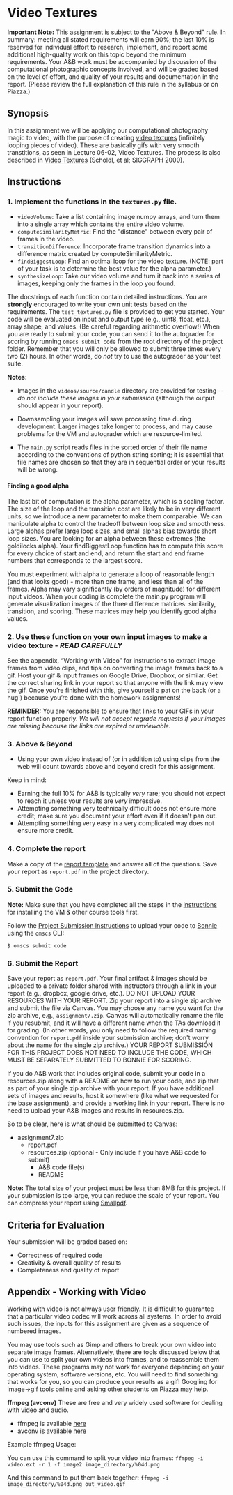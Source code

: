 # Video Textures

**Important Note:** This assignment is subject to the "Above & Beyond" rule. In summary: meeting all stated requirements will earn 90%; the last 10% is reserved for individual effort to research, implement, and report some additional high-quality work on this topic beyond the minimum requirements. Your A&B work must be accompanied by discussion of the computational photographic concepts involved, and will be graded based on the level of effort, and quality of your results and documentation in the report. (Please review the full explanation of this rule in the syllabus or on Piazza.)


## Synopsis

In this assignment we will be applying our computational photography magic to video, with the purpose of creating [video textures](http://www.cc.gatech.edu/cpl/projects/videotexture/) (infinitely looping pieces of video). These are basically gifs with very smooth transtitions, as seen in Lecture 06-02, Video Textures. The process is also described in [Video Textures](http://cs.colby.edu/courses/F07/cs397/papers/schodl-videoTextures-sig00.pdf) (Scholdl, et al; SIGGRAPH 2000).


## Instructions

### 1. Implement the functions in the `textures.py` file.

- `videoVolume`: Take a list containing image numpy arrays, and turn them into a single array which contains the entire video volume.
- `computeSimilarityMetric`: Find the "distance" between every pair of frames in the video.
- `transitionDifference`: Incorporate frame transition dynamics into a difference matrix created by computeSimilarityMetric.
- `findBiggestLoop`: Find an optimal loop for the video texture. (NOTE: part of your task is to determine the best value for the alpha parameter.)
- `synthesizeLoop`: Take our video volume and turn it back into a series of images, keeping only the frames in the loop you found. 

The docstrings of each function contain detailed instructions. You are **strongly** encouraged to write your own unit tests based on the requirements. The `test_textures.py` file is provided to get you started. Your code will be evaluated on input and output type (e.g., uint8, float, etc.), array shape, and values. (Be careful regarding arithmetic overflow!) When you are ready to submit your code, you can send it to the autograder for scoring by running `omscs submit code` from the root directory of the project folder. Remember that you will only be allowed to submit three times every two (2) hours. In other words, do *not* try to use the autograder as your test suite.

**Notes:**
- Images in the `videos/source/candle` directory are provided for testing -- _do not include these images in your submission_ (although the output should appear in your report).

- Downsampling your images will save processing time during development. Larger images take longer to process, and may cause problems for the VM and autograder which are resource-limited.

- The `main.py` script reads files in the sorted order of their file name according to the conventions of python string sorting; it is essential that file names are chosen so that they are in sequential order or your results will be wrong. 

#### Finding a good alpha
The last bit of computation is the alpha parameter, which is a scaling factor. The size of the loop and the transition cost are likely to be in very different units, so we introduce a new parameter to make them comparable. We can manipulate alpha to control the tradeoff between loop size and smoothness. Large alphas prefer large loop sizes, and small alphas bias towards short loop sizes. You are looking for an alpha between these extremes (the goldilocks alpha). Your findBiggestLoop function has to compute this score for every choice of start and end, and return the start and end frame numbers that corresponds to the largest score. 

You must experiment with alpha to generate a loop of reasonable length (and that looks good) - more than one frame, and less than all of the frames. Alpha may vary significantly (by orders of magnitude) for different input videos.  When your coding is complete the main.py program will generate visualization images of the three difference matrices: similarity, transition, and scoring.  These matrices may help you identify good alpha values.


### 2. Use these function on your own input images to make a video texture - _READ CAREFULLY_

See the appendix, “Working with Video” for instructions to extract image frames from video clips, and tips on converting the image frames back to a gif. Host your gif & input frames on Google Drive, Dropbox, or similar. Get the correct sharing link in your report so that anyone with the link may view the gif. Once you’re finished with this, give yourself a pat on the back (or a hug!) because you’re done with the homework assignments!

**REMINDER:** You are responsible to ensure that links to your GIFs in your report function properly. _We will not accept regrade requests if your images are missing because the links are expired or unviewable._

### 3. Above & Beyond

- Using your own video instead of (or in addition to) using clips from the web will count towards above and beyond credit for this assignment.

Keep in mind:
- Earning the full 10% for A&B is typically _very_ rare; you should not expect to reach it unless your results are _very_ impressive.
- Attempting something very technically difficult does not ensure more credit; make sure you document your effort even if it doesn't pan out.
- Attempting something very easy in a very complicated way does not ensure more credit.


### 4. Complete the report

Make a copy of the [report template](https://docs.google.com/presentation/d/1Nqv9ndENJs4H2cPIjI4Fjup4cCBUzmBluXD7mLOc8eA/edit?usp=sharing) and answer all of the questions. Save your report as `report.pdf` in the project directory.


### 5. Submit the Code

**Note:** Make sure that you have completed all the steps in the [instructions](../README.md#virtual-machine-setup) for installing the VM & other course tools first.

Follow the [Project Submission Instructions](../README.md#submitting-projects) to upload your code to [Bonnie](https://bonnie.udacity.com) using the `omscs` CLI:

```
$ omscs submit code
```


### 6. Submit the Report

Save your report as `report.pdf`. Your final artifact & images should be uploaded to a private folder shared with instructors through a link in your report (e.g., dropbox, google drive, etc.). DO NOT UPLOAD YOUR RESOURCES WITH YOUR REPORT. Zip your report into a single zip archive and submit the file via Canvas. You may choose any name you want for the zip archive, e.g., `assignment7.zip`. Canvas will automatically rename the file if you resubmit, and it will have a different name when the TAs download it for grading. (In other words, you only need to follow the required naming convention for `report.pdf` inside your submission archive; don't worry about the name for the single zip archive.) YOUR REPORT SUBMISSION FOR THIS PROJECT DOES NOT NEED TO INCLUDE THE CODE, WHICH MUST BE SEPARATELY SUBMITTED TO BONNIE FOR SCORING.

If you do A&B work that includes original code, submit your code in a resources.zip along with a README on how to run your code, and zip that as part of your single zip archive with your report. If you have additional sets of images and results, host it somewhere (like what we requested for the base assignment), and provide a working link in your report. There is no need to upload your A&B images and results in resources.zip.

So to be clear, here is what should be submitted to Canvas:
  * assignment7.zip
    * report.pdf
    * resources.zip (optional - Only include if you have A&B code to submit)
       * A&B code file(s)
       * README 

**Note:** The total size of your project must be less than 8MB for this project. If your submission is too large, you can reduce the scale of your report. You can compress your report using [Smallpdf](https://smallpdf.com/compress-pdf).


## Criteria for Evaluation

Your submission will be graded based on:

  - Correctness of required code
  - Creativity & overall quality of results
  - Completeness and quality of report


## Appendix - Working with Video

Working with video is not always user friendly. It is difficult to guarantee that a particular video codec will work across all systems. In order to avoid such issues, the inputs for this assignment are given as a sequence of numbered images.

You may use tools such as Gimp and others to break your own video into separate image frames. Alternatively, there are tools discussed below that you can use to split your own videos into frames, and to reassemble them into videos. These programs may not work for everyone depending on your operating system, software versions, etc. You will need to find something that works for you, so you can produce your results as a gif! Googling for image->gif tools online and asking other students on Piazza may help.

**ffmpeg (avconv)**
These are free and very widely used software for dealing with video and audio.

- ffmpeg is available [here](http://www.ffmpeg.org/)
- avconv is available [here](https://libav.org/avconv.html)

Example ffmpeg Usage:

You can use this command to split your video into frames:
```ffmpeg -i video.ext -r 1 -f image2 image_directory/%04d.png```

And this command to put them back together:
```ffmpeg -i image_directory/%04d.png out_video.gif```
